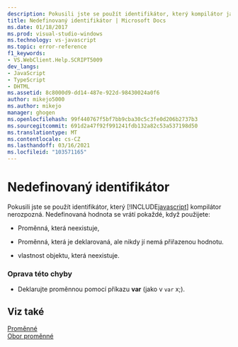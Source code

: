 ```yaml
---
description: Pokusili jste se použít identifikátor, který kompilátor jazyka JavaScript nerozpozná.
title: Nedefinovaný identifikátor | Microsoft Docs
ms.date: 01/18/2017
ms.prod: visual-studio-windows
ms.technology: vs-javascript
ms.topic: error-reference
f1_keywords:
- VS.WebClient.Help.SCRIPT5009
dev_langs:
- JavaScript
- TypeScript
- DHTML
ms.assetid: 8c8000d9-dd14-487e-922d-98430024a0f6
author: mikejo5000
ms.author: mikejo
manager: ghogen
ms.openlocfilehash: 99f440767f5bf7bb9cba30c5c3fe0d206b2737b3
ms.sourcegitcommit: 691d2a47f92f991241fdb132a82c53a537198d50
ms.translationtype: MT
ms.contentlocale: cs-CZ
ms.lasthandoff: 03/16/2021
ms.locfileid: "103571165"
---
```

# <a name="undefined-identifier"></a>Nedefinovaný identifikátor
Pokusili jste se použít identifikátor, který [!INCLUDE[javascript](../../javascript/includes/javascript-md.md)] kompilátor nerozpozná. Nedefinovaná hodnota se vrátí pokaždé, když použijete:  
  
- Proměnná, která neexistuje,  
  
- Proměnná, která je deklarovaná, ale nikdy jí nemá přiřazenou hodnotu.  
  
- vlastnost objektu, která neexistuje.  
  
### <a name="to-correct-this-error"></a>Oprava této chyby  
  
- Deklarujte proměnnou pomocí příkazu **var** (jako v `var` x;).  
  
## <a name="see-also"></a>Viz také  
 [Proměnné](https://developer.mozilla.org/docs/Learn/JavaScript/First_steps/Variables)   
 [Obor proměnné](https://developer.mozilla.org/docs/Web/JavaScript/Closures)
